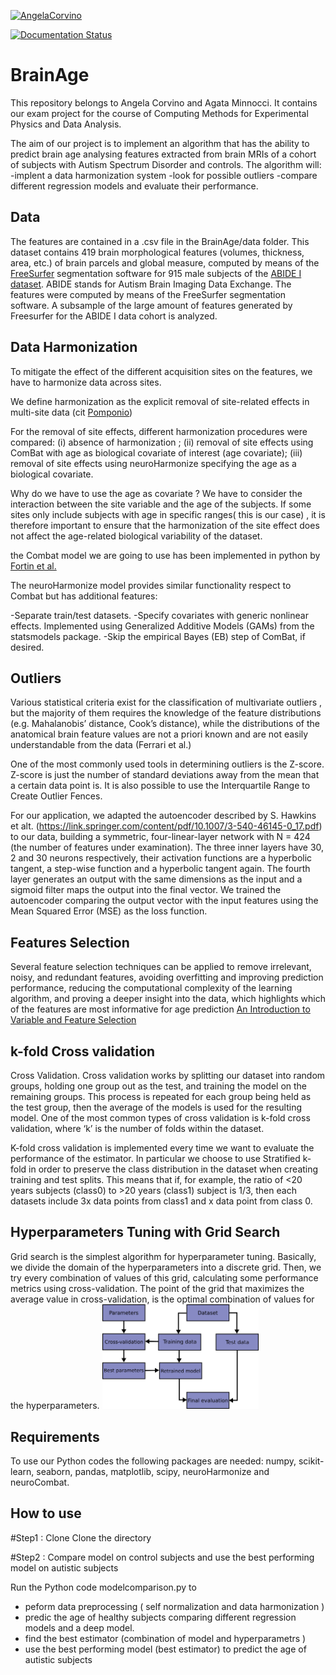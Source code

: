 
[![AngelaCorvino](https://circleci.com/gh/AngelaCorvino/BrainAge.svg?style=shield)](https://app.circleci.com/pipelines/github/AngelaCorvino/BrainAge?branch=main&filter=all)

[![Documentation Status](https://readthedocs.org/projects/brainage/badge/?version=latest)](https://brainage.readthedocs.io/en/latest/?badge=latest)


# BrainAge

This repository belongs to Angela Corvino and Agata Minnocci. It contains our exam project for the course of Computing Methods for Experimental Physics and Data Analysis.

The aim of our project is to implement an algorithm that has the ability to predict brain age analysing features extracted from brain MRIs of a cohort of subjects with Autism Spectrum Disorder and controls. The algorithm will:
-implent a data harmonization system
-look for possible outliers 
-compare different regression models and evaluate their performance.

## Data

The features are contained in a .csv file in the BrainAge/data folder.
This dataset contains 419 brain morphological features (volumes, thickness, area, etc.) of brain parcels and global measure, computed by means of the [FreeSurfer](https://surfer.nmr.mgh.harvard.edu/) segmentation software for 915 male subjects of the [ABIDE I dataset](http://fcon_1000.projects.nitrc.org/indi/abide/). ABIDE stands for Autism Brain Imaging Data Exchange.
The features were computed by means of the FreeSurfer segmentation software. A subsample of the large amount of features generated by Freesurfer for the ABIDE I data cohort is analyzed.

## Data Harmonization 


To mitigate the effect of the different acquisition sites on the features, we have to harmonize data across sites. 

We define harmonization as the explicit removal of site-related effects in multi-site data (cit [Pomponio](https://www.sciencedirect.com/science/article/pii/S1053811919310419?via%3Dihub#!))




For the removal of site effects, different harmonization procedures were compared:
(i) absence of harmonization ;
(ii) removal of site effects using ComBat with age as biological covariate of interest (age covariate);
(iii) removal of site effects using neuroHarmonize  specifying the age as a biological covariate.

Why do we have to use the age as covariate ?
We have to consider the interaction between the site variable and the age of the subjects.
If some sites only include subjects with age in specific ranges( this is our case) , it is therefore important to ensure that the harmonization of the site effect does not affect the age-related biological variability of the dataset.


the Combat model we are going to use has been implemented in python by [Fortin et al.](https://www.sciencedirect.com/science/article/abs/pii/S105381191730931X)

The neuroHarmonize model provides similar functionality respect to Combat but has  additional features:

-Separate train/test datasets.
-Specify covariates with generic nonlinear effects. Implemented using Generalized Additive Models (GAMs) from the statsmodels package.
-Skip the empirical Bayes (EB) step of ComBat, if desired.




## Outliers
Various statistical criteria exist for the classification of multivariate outliers , but the majority of them requires the knowledge of the feature distributions (e.g. Mahalanobis’ distance, Cook’s distance), while the distributions of the anatomical brain feature values are not a priori known and are not easily understandable from the data (Ferrari et al.)

One of the most commonly used tools in determining outliers is the Z-score. Z-score is just the number of standard deviations away from the mean that a certain data point is.
It is also possible to use the Interquartile Range to Create Outlier Fences.

For our application, we adapted the autoencoder described by S. Hawkins et alt. (https://link.springer.com/content/pdf/10.1007/3-540-46145-0_17.pdf) to our data, building a symmetric, four-linear-layer network with N = 424 (the number of features under examination). The three inner layers have 30, 2 and 30 neurons respectively, their activation functions are a hyperbolic tangent, a step-wise function and a hyperbolic tangent again. The fourth layer generates an output with the same dimensions as the input and a sigmoid filter maps the output into the final vector. We trained the autoencoder comparing the output vector with the input features using the Mean Squared Error (MSE) as the loss function.
 
 
## Features Selection

Several feature selection techniques can be applied to remove irrelevant, noisy, and redundant features, avoiding overfitting and improving prediction performance, reducing the computational complexity of the learning algorithm, and proving a deeper insight into the data, which highlights which of the features are most informative for age prediction [An Introduction to Variable and Feature Selection](https://www.jmlr.org/papers/volume3/guyon03a/guyon03a.pdf?ref=driverlayer.com/web)

## k-fold Cross validation
Cross Validation. Cross validation works by splitting our dataset into random groups, holding one group out as the test, and training the model on the remaining groups. This process is repeated for each group being held as the test group, then the average of the models is used for the resulting model.
One of the most common types of cross validation is k-fold cross validation, where ‘k’ is the number of folds within the dataset.

K-fold cross validation is implemented every time we want to evaluate the performance of the estimator. In particular we choose to use Stratified k-fold in order to preserve the class distribution in the dataset when creating  training and test splits.
 This means that if, for example, the ratio of <20 years subjects (class0) to >20 years (class1) subject is 1/3, then each datasets  include 3x data points from class1 and x data point from class 0.
 
 ## Hyperparameters Tuning with Grid Search
 Grid search is the simplest algorithm for hyperparameter tuning. Basically, we divide the domain of the hyperparameters into a discrete grid. Then, we try every combination of values of this grid, calculating some performance metrics using cross-validation. The point of the grid that maximizes the average value in cross-validation, is the optimal combination of values for the hyperparameters.
 <img src="BrainAge/images/grid_search_workflow.png" width="250"/>


## Requirements

To use our Python codes the following packages are needed: numpy, scikit-learn, seaborn, pandas, matplotlib, scipy, neuroHarmonize  and  neuroCombat.
## How to use

#Step1 : Clone
Clone the directory 

#Step2 : Compare model on control subjects and use the best performing model on autistic subjects 

Run the Python code modelcomparison.py to
- peform data preprocessing ( self normalization and data harmonization ) 
- predic the age of healthy subjects comparing different regression models and a deep model.
- find the best estimator (combination of model and hyperparametrs ) 
- use the best performing model (best estimator) to predict the age of autistic subjects
